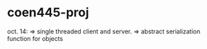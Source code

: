 # coen445-proj
oct. 14: 
=> single threaded client and server.
=> abstract serialization function for objects
